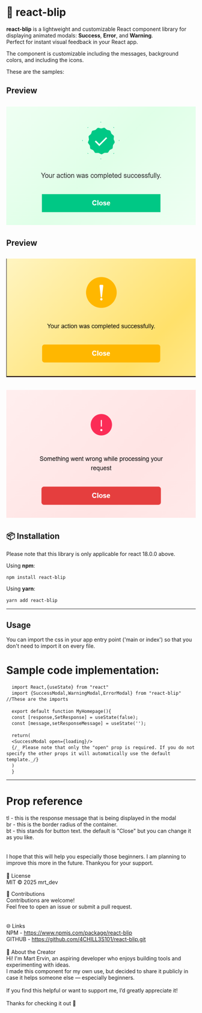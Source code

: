 # 🚨 react-blip

**react-blip** is a lightweight and customizable React component library for displaying animated modals: **Success**, **Error**, and **Warning**.  
Perfect for instant visual feedback in your React app.

The component is customizable including the messages, background colors, and including the icons.

These are the samples:

## Preview

## ![Success Modal Sample](https://github.com/4CHILL3S101/react-blip/blob/master/src/assets/success_sample.png)

## Preview

## ![Warning Modal Sample](https://github.com/4CHILL3S101/react-blip/blob/master/src/assets/warning_sample.png)

## ![Error Modal Sample](https://github.com/4CHILL3S101/react-blip/blob/master/src/assets/error_sample.png)

## 📦 Installation

Please note that this library is only applicable for react 18.0.0 above.

Using **npm**:

```bash
npm install react-blip
```

Using **yarn**:

```bash
yarn add react-blip
```

---

## Usage

You can import the css in your app entry point ('main or index') so that you don't need to import it on every file.

# Sample code implementation:

      import React,{useState} from "react"
      import {SuccessModal,WarningModal,ErrorModal} from "react-blip" //These are the imports

      export default function MyHomepage(){
      const [response,SetResponse] = useState(false);
      const [message,setResponseMessage] = useState('');

      return(
      <SuccessModal open={loading}/>
      {/_ Please note that only the "open" prop is required. If you do not specify the other props it will automatically use the default template._/}
      )
      }

---

# Prop reference

tl - this is the response message that is being displayed in the modal <br/>
br - this is the border radius of the container. <br/>
bt - this stands for button text. the default is "Close" but you can change it as you like. <br/> <br/>
<br/>
I hope that this will help you especially those beginners. I am planning to improve this more in the future. Thankyou for your support.
<br/> <br/>
📄 License <br/>
MIT © 2025 mrt_dev

🙌 Contributions <br/>
Contributions are welcome! <br/>
Feel free to open an issue or submit a pull request.
<br/> <br/> <br/>
🌐 Links <br/>
NPM - https://www.npmjs.com/package/react-blip <br/>
GITHUB - https://github.com/4CHILL3S101/react-blip.git
<br/> <br/>
👋 About the Creator <br/>
Hi! I'm Mart Ervin, an aspiring developer who enjoys building tools and experimenting with ideas. <br/> I made this component for my own use, but decided to share it publicly in case it helps someone else — especially beginners.
<br/> <br/>
If you find this helpful or want to support me, I’d greatly appreciate it!
<br/> <br/>
Thanks for checking it out 💚

```

```
